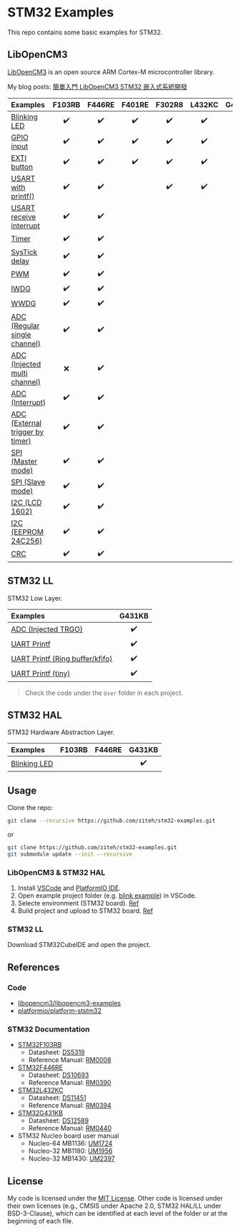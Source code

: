 # STM32 Examples

This repo contains some basic examples for STM32.

## LibOpenCM3

[LibOpenCM3](https://github.com/libopencm3/libopencm3) is an open source ARM Cortex-M microcontroller library.

My blog posts: [簡單入門 LibOpenCM3 STM32 嵌入式系統開發](https://ziteh.github.io/series/%E7%B0%A1%E5%96%AE%E5%85%A5%E9%96%80-libopencm3-stm32-%E5%B5%8C%E5%85%A5%E5%BC%8F%E7%B3%BB%E7%B5%B1%E9%96%8B%E7%99%BC/)

| Examples                                                                    | F103RB | F446RE | F401RE | F302R8 | L432KC | G431KB |
| :-------------------------------------------------------------------------- | :----: | :----: | :----: | :----: | :----: | :----: |
| [Blinking LED](./libopencm3/blink/)                                         |   ✔️    |   ✔️    |   ✔️    |   ✔️    |   ✔️    |   ✔️    |
| [GPIO input](./libopencm3/gpio_input/)                                      |   ✔️    |   ✔️    |   ✔️    |   ✔️    |   ✔️    |        |
| [EXTI button](./libopencm3/exti_button/)                                    |   ✔️    |   ✔️    |   ✔️    |   ✔️    |   ✔️    |        |
| [USART with printf()](./libopencm3/usart_printf/)                           |   ✔️    |   ✔️    |        |   ✔️    |   ✔️    |        |
| [USART receive interrupt](./libopencm3/usart_receive_interrupt/)            |   ✔️    |   ✔️    |        |        |        |        |
| [Timer](./libopencm3/timer/)                                                |   ✔️    |   ✔️    |        |        |        |        |
| [SysTick delay](./libopencm3/systick/)                                      |   ✔️    |   ✔️    |        |        |        |        |
| [PWM](./libopencm3/pwm/)                                                    |   ✔️    |   ✔️    |        |        |        |        |
| [IWDG](./libopencm3/iwdg/)                                                  |   ✔️    |   ✔️    |        |        |        |        |
| [WWDG](./libopencm3/wwdg/)                                                  |   ✔️    |   ✔️    |        |        |        |        |
| [ADC (Regular single channel)](./libopencm3/adc_single_channel_regular/)    |   ✔️    |   ✔️    |        |        |        |        |
| [ADC (Injected multi channel)](./libopencm3/adc_multi_channel_injected/)    |   ❌    |   ✔️    |        |        |        |        |
| [ADC (Interrupt)](./libopencm3/adc_interrupt/)                              |   ✔️    |   ✔️    |        |        |        |        |
| [ADC (External trigger by timer)](./libopencm3/adc_external_trigger_timer/) |   ✔️    |   ✔️    |        |        |        |        |
| [SPI (Master mode)](./libopencm3/spi_master/)                               |   ✔️    |   ✔️    |        |        |        |        |
| [SPI (Slave mode)](./libopencm3/spi_slave/)                                 |   ✔️    |   ✔️    |        |        |        |        |
| [I2C (LCD 1602)](./libopencm3/i2c_lcd1602/)                                 |   ✔️    |   ✔️    |        |        |        |        |
| [I2C (EEPROM 24C256)](./libopencm3/i2c_eeprom_24c256/)                      |   ✔️    |   ✔️    |        |        |        |        |
| [CRC](./libopencm3/crc/)                                                    |   ✔️    |   ✔️    |        |        |        |        |

## STM32 LL

STM32 Low Layer.

| Examples                                                        | G431KB |
| :-------------------------------------------------------------- | :----: |
| [ADC (Injected TRGO)](./stm32_ll/adc_inj_trgo/)                 |   ✔️    |
| [UART Printf](./stm32_ll/uart_printf/)                          |   ✔️    |
| [UART Printf (Ring buffer/kfifo)](./stm32_ll/uart_printf_ring/) |   ✔️    |
| [UART Printf (tiny)](./stm32_ll/uart_printf_tiny/)              |   ✔️    |

> Check the code under the `User` folder in each project.

## STM32 HAL

STM32 Hardware Abstraction Layer.

| Examples                           | F103RB | F446RE | G431KB |
| :--------------------------------- | :----: | :----: | :----: |
| [Blinking LED](./stm32_hal/blink/) |        |        |   ✔️    |

## Usage

Clone the repo:

```bash
git clone --recursive https://github.com/ziteh/stm32-examples.git
```

or

```bash
git clone https://github.com/ziteh/stm32-examples.git
git submodule update --init --recursive
```

### LibOpenCM3 & STM32 HAL

1. Install [VSCode](https://code.visualstudio.com) and [PlatformIO IDE](https://marketplace.visualstudio.com/items?itemName=platformio.platformio-ide).
2. Open example project folder (e.g. [blink example](./libopencm3/blink/)) in VSCode.
3. Selecte environment (STM32 board). [Ref](https://docs.platformio.org/en/stable/integration/ide/vscode.html#task-explorer)
4. Build project and upload to STM32 board. [Ref](https://docs.platformio.org/en/stable/integration/ide/vscode.html)

### STM32 LL

Download STM32CubeIDE and open the project.

## References

### Code

- [libopencm3/libopencm3-examples](https://github.com/libopencm3/libopencm3-examples)
- [platformio/platform-ststm32](https://github.com/platformio/platform-ststm32)

### STM32 Documentation

- [STM32F103RB](https://www.st.com/en/microcontrollers-microprocessors/stm32f103rb.html)
    - Datasheet: [DS5319](https://www.st.com/resource/en/datasheet/stm32f103rb.pdf)
    - Reference Manual: [RM0008](https://www.st.com/resource/en/reference_manual/rm0008-stm32f101xx-stm32f102xx-stm32f103xx-stm32f105xx-and-stm32f107xx-advanced-armbased-32bit-mcus-stmicroelectronics.pdf)
- [STM32F446RE](https://www.st.com/en/microcontrollers-microprocessors/stm32f446re.html)
    - Datasheet: [DS10693](https://www.st.com/resource/en/datasheet/stm32f446re.pdf)
    - Reference Manual: [RM0390](https://www.st.com/resource/en/reference_manual/rm0390-stm32f446xx-advanced-armbased-32bit-mcus-stmicroelectronics.pdf)
- [STM32L432KC](https://www.st.com/en/microcontrollers-microprocessors/stm32l432kc.html)
    - Datasheet: [DS11451](https://www.st.com/resource/en/datasheet/stm32l432kc.pdf)
    - Reference Manual: [RM0394](https://www.st.com/resource/en/reference_manual/rm0394-stm32l41xxx42xxx43xxx44xxx45xxx46xxx-advanced-armbased-32bit-mcus-stmicroelectronics.pdf)
- [STM32G431KB](https://www.st.com/en/microcontrollers-microprocessors/stm32g431kb.html)
    - Datasheet: [DS12589](https://www.st.com/resource/en/datasheet/stm32g431kb.pdf)
    - Reference Manual: [RM0440](https://www.st.com/resource/en/reference_manual/rm0440-stm32g4-series-advanced-armbased-32bit-mcus-stmicroelectronics.pdf)
- STM32 Nucleo board user manual
    - Nucleo-64 MB1136: [UM1724](https://www.st.com/resource/en/user_manual/um1724-stm32-nucleo64-boards-mb1136-stmicroelectronics.pdf)
    - Nucleo-32 MB1180: [UM1956](https://www.st.com/resource/en/user_manual/um1956-stm32-nucleo32-boards-mb1180-stmicroelectronics.pdf)
    - Nucleo-32 MB1430: [UM2397](https://www.st.com/resource/en/user_manual/um2397-stm32g4-nucleo32-board-mb1430-stmicroelectronics.pdf)

## License

My code is licensed under the [MIT License](./LICENSE). Other code is licensed under their own licenses (e.g., CMSIS under Apache 2.0, STM32 HAL/LL under BSD-3-Clause), which can be identified at each level of the folder or at the beginning of each file.
